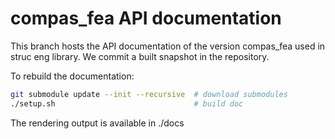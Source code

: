 # compas_fea API documentation

This branch hosts the API documentation of the version compas_fea used in struc eng library.
We commit a built snapshot in the repository.

To rebuild the documentation:

``` sh
git submodule update --init --recursive  # download submodules
./setup.sh                               # build doc
```

The rendering output is available in ./docs
